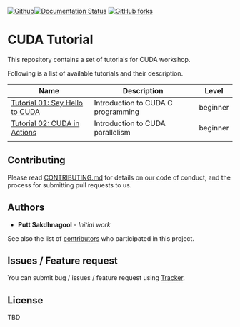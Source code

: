[![Github](https://img.shields.io/badge/sources-github-green.svg)](https://github.com/puttsk/cuda-tutorial/)[![Documentation Status](https://readthedocs.org/projects/cuda-tutorial/badge/?version=latest)](https://cuda-tutorial.readthedocs.io/en/latest/?badge=latest)
 [![GitHub forks](https://img.shields.io/github/stars/puttsk/cuda-tutorial.svg?style=social&label=Star)](https://github.com/puttsk/cuda-tutorial)
 
# CUDA Tutorial 

This repository contains a set of tutorials for CUDA workshop. 

Following is a list of available tutorials and their description. 

| Name                                             | Description   | Level |
|--------------------------------------------------|---------------|-------|
| [Tutorial 01: Say Hello to CUDA](./tutorials/tutorial01/) | Introduction to CUDA C programming | beginner |
| [Tutorial 02: CUDA in Actions](./tutorials/tutorial02/)   | Introduction to CUDA parallelism | beginner | 
| | |

## Contributing

Please read [CONTRIBUTING.md](https://gist.github.com/PurpleBooth/b24679402957c63ec426) for details on our code of conduct, and the process for submitting pull requests to us.

## Authors

* **Putt Sakdhnagool** - *Initial work* 

See also the list of [contributors](https://github.com/puttsk/cuda-tutorial/graphs/contributors) who participated in this project.

## Issues / Feature request

You can submit bug / issues / feature request using [Tracker](https://github.com/puttsk/cuda-tutorial/issues).

## License

TBD
